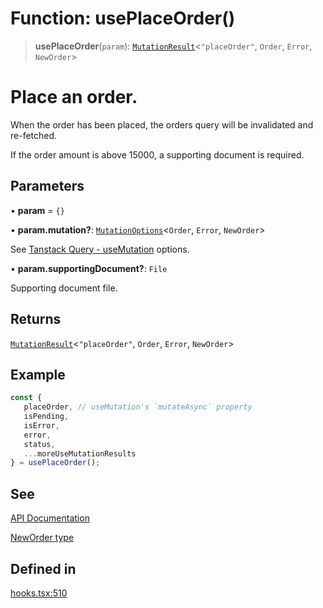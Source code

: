 # Function: usePlaceOrder()

> **usePlaceOrder**(`param`): [`MutationResult`](/docs/tools/SDK%20React%20Provider/type-aliases/MutationResult.md)\<`"placeOrder"`, `Order`, `Error`, `NewOrder`\>

# Place an order.
When the order has been placed, the orders query will be invalidated and re-fetched.

If the order amount is above 15000, a supporting document is required.

## Parameters

• **param** = `{}`

• **param.mutation?**: [`MutationOptions`](/docs/tools/SDK%20React%20Provider/type-aliases/MutationOptions.md)\<`Order`, `Error`, `NewOrder`\>

See [Tanstack Query - useMutation](https://tanstack.com/query/latest/docs/framework/react/reference/useMutation) options.

• **param.supportingDocument?**: `File`

Supporting document file.

## Returns

[`MutationResult`](/docs/tools/SDK%20React%20Provider/type-aliases/MutationResult.md)\<`"placeOrder"`, `Order`, `Error`, `NewOrder`\>

## Example

```ts
const {
   placeOrder, // useMutation's `mutateAsync` property
   isPending,
   isError,
   error,
   status,
   ...moreUseMutationResults
} = usePlaceOrder();
```

## See

[API Documentation](https://monerium.dev/api-docs#operation/post-orders)

[NewOrder type](/docs/tools/SDK/type-aliases/NewOrder.md)

## Defined in

[hooks.tsx:510](https://github.com/monerium/js-monorepo/blob/main/packages/sdk-react-provider/src/lib/hooks.tsx#L510)
